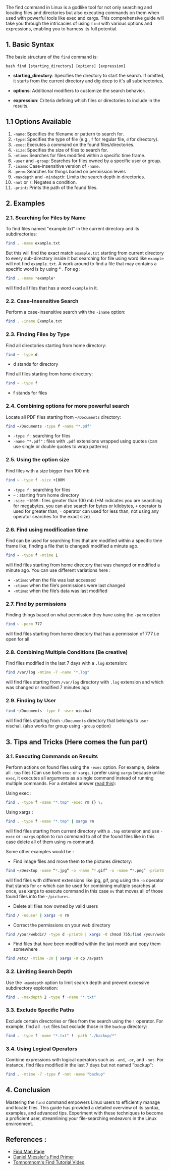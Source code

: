 The find command in Linux is a godlike tool for not only searching and locating files and directories but also executing commands on them when used with powerful tools like exec and xargs. This comprehensive guide will take you through the intricacies of using `find` with various options and expressions, enabling you to harness its full potential.

## 1. Basic Syntax

The basic structure of the `find` command is:

```bash find [starting_directory] [options] [expression]```

- **starting_directory**: Specifies the directory to start the search. If omitted, it starts from the current directory and dig deep to it's all subdirectories.

- **options**: Additional modifiers to customize the search behavior.

- **expression**: Criteria defining which files or directories to include in the results.

## 1.1 Options Available
1. `-name`: Specifies the filename or pattern to search for.
2. `-type`: Specifies the type of file (e.g., `f` for regular file, `d` for directory).
3. `-exec`: Executes a command on the found files/directories.
4. `-size`: Specifies the size of files to search for.
5. `-mtime`: Searches for files modified within a specific time frame.
6. `-user` and `-group`: Searches for files owned by a specific user or group.
7. `-iname`: Case-insensitive version of `-name`.
8. `-perm`: Searches for things based on permission levels
9. `-maxdepth` and `-mindepth`: Limits the search depth in directories.
10. `-not` or `!`: Negates a condition.
11. `-print`: Prints the path of the found files.
## 2. Examples

### 2.1. Searching for Files by Name

To find files named "example.txt" in the current directory and its subdirectories:

```bash
find . -name example.txt
```

But this will find the exact match `example.txt` starting from current directory to every sub-directory inside it but searching for file using word like `example` will not find `example.txt`. A work around to find a file that may contains a specific word is by using * . For eg :

```bash
find . -name *example*
```

will find all files that has a word `example` in it.
### 2.2. Case-Insensitive Search

Perform a case-insensitive search with the `-iname` option:

```bash
find . -iname Example.txt
```

### 2.3. Finding Files by Type

Find all directories starting from home directory:

```bash
find ~ -type d
```

 - d stands for directory 

Find all files starting from home directory:

```bash
find ~ -type f
```

 - f stands for files

### 2.4. Combining options for more powerful search

Locate all PDF files starting from `~/Documents` directory:

```bash
find ~/Documents -type f -name "*.pdf"
```

- `-type f` : searching for files
- `-name "*.pdf"` : files with `.pdf` extensions wrapped using quotes (can use single or double quotes to wrap patterns)

### 2.5. Using the option size

Find files with a size bigger than 100 mb

```bash
find ~ -type f -size +100M
```

- `-type f` : searching for files
- `~` : starting from home directory 
- `-size +100M` :  files greater than 100 mb (+M indicates you are searching for megabytes, you can also search for bytes or kilobytes, `+` operator is used for greater than, `-` operator can used for less than, not using any operator searches for the exact size)

### 2.6. Find using modification time

Find can be used for searching files that are modified within a specific time frame like; finding a file that is changed/ modified a minute ago.

```bash
find ~ -type f -mtime 1
```

will find files starting from home directory that was changed or modified a minute ago. You can use different variations here :

- `-atime`: when the file was last accessed
- `-ctime`: when the file’s permissions were last changed
- `-mtime`: when the file’s data was last modified

### 2.7. Find by permissions

Finding things based on what permission they have using the `-perm` option

```bash
find ~ -perm 777
```

will find files starting from home directory that has a permission of 777 i.e open for all

### 2.8. Combining Multiple Conditions (Be creative)

Find files modified in the last 7 days with a `.log` extension:

```bash
find /var/log -mtime -7 -name "*.log"
```

will find files starting from `/var/log` directory with `.log` extension and which was changed or modified 7 minutes ago

### 2.9. Finding by User

```bash
find ~/Documents -type f -user nischal
```

will find files starting from `~/Documents` directory that belongs to `user` nischal. (also works for group using `-group` option)

## 3. Tips and Tricks (Here comes the fun part)

### 3.1. Executing Commands on Results

Perform actions on found files using the `-exec` option. For example, delete all `.tmp` files (Can use both `exec` or `xargs`, i prefer using `xargs` because  unlike `exec`, it executes all arguments as a single command instead of running multiple commands. For a detailed answer [read this](https://danielmiessler.com/p/find/)):

Using exec :

```bash
find . -type f -name "*.tmp" -exec rm {} \;
```

Using xargs :

```bash
find . -type f -name "*.tmp" | xargs rm
```

will find files starting from current directory with a `.tmp` extension and use `-exec` or `-xargs` option to run command to all of the found files like in this case delete all of them using `rm` command. 

Some other examples would be :

- Find image files and move them to the pictures directory:

```bash
find ~/Desktop -name “*.jpg” -o -name “*.gif” -o -name “*.png” -print0 | xargs -0 mv –target-directory ~/pictures
```

will find files with different extensions like jpg, gif, png using the `-o` operator that stands for `or` which can be used for combining multiple searches at once, use xargs to execute command in this case `mv` that moves all of those found files into the `~/pictures`.

- Delete all files now owned by valid users 

```bash
find / -nouser | xargs -0 rm
```

- Correct the permissions on your web directory

```bash
find /your/webdir/ -type d -print0 | xargs -0 chmod 755;find /your/webdir -type f | xargs chmod 644
```

- Find files that have been modified within the last month and copy them somewhere
```bash
find /etc/ -mtime -30 | xargs -0 cp /a/path
```

### 3.2. Limiting Search Depth

Use the `-maxdepth` option to limit search depth and prevent excessive subdirectory exploration:

```bash
find . -maxdepth 2 -type f -name "*.txt"
```

### 3.3. Exclude Specific Paths

Exclude certain directories or files from the search using the `!` operator. For example, find all `.txt` files but exclude those in the `backup` directory:

```bash
find . -type f -name "*.txt" ! -path "./backup/*"
```

### 3.4. Using Logical Operators

Combine expressions with logical operators such as `-and`, `-or`, and `-not`. For instance, find files modified in the last 7 days but not named "backup":

```bash
find . -mtime -7 -type f -not -name "backup"
```

## 4. Conclusion

Mastering the `find` command empowers Linux users to efficiently manage and locate files. This guide has provided a detailed overview of its syntax, examples, and advanced tips. Experiment with these techniques to become a proficient user, streamlining your file-searching endeavors in the Linux environment.

## References :
- [Find Man Page](http://www.netadmintools.com/html/find.man.html)
- [Daniel Miessler's Find Primer](https://danielmiessler.com/p/find/)
- [Tomnomnom's Find Tutorial Video](https://youtu.be/U2fsUy0viLA?si=MPp6yLW_tC0gGgys)